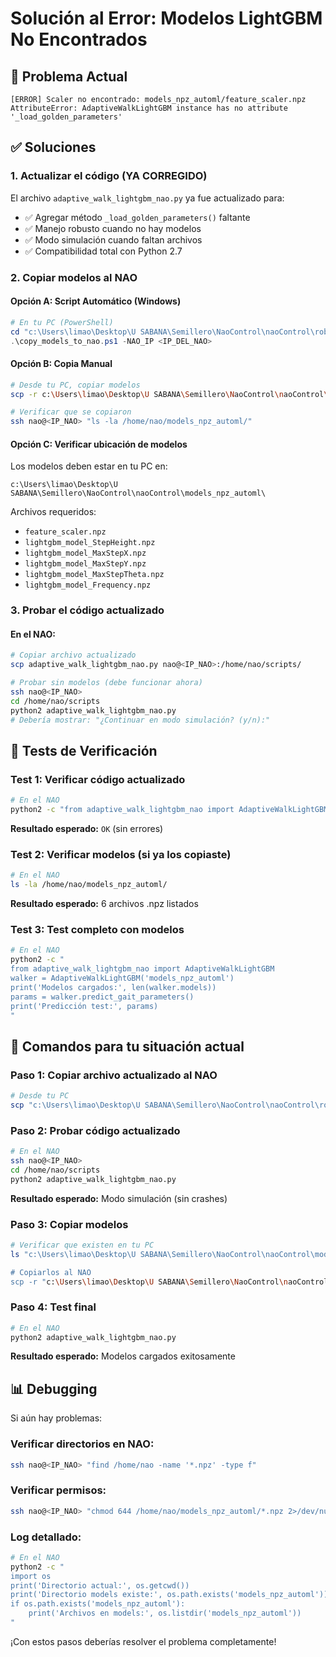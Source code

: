 # Solución al Error: Modelos LightGBM No Encontrados

## 🚨 Problema Actual
```
[ERROR] Scaler no encontrado: models_npz_automl/feature_scaler.npz
AttributeError: AdaptiveWalkLightGBM instance has no attribute '_load_golden_parameters'
```

## ✅ Soluciones

### 1. Actualizar el código (YA CORREGIDO)
El archivo `adaptive_walk_lightgbm_nao.py` ya fue actualizado para:
- ✅ Agregar método `_load_golden_parameters()` faltante
- ✅ Manejo robusto cuando no hay modelos
- ✅ Modo simulación cuando faltan archivos
- ✅ Compatibilidad total con Python 2.7

### 2. Copiar modelos al NAO

#### Opción A: Script Automático (Windows)
```powershell
# En tu PC (PowerShell)
cd "c:\Users\limao\Desktop\U SABANA\Semillero\NaoControl\naoControl\robot_scripts"
.\copy_models_to_nao.ps1 -NAO_IP <IP_DEL_NAO>
```

#### Opción B: Copia Manual
```bash
# Desde tu PC, copiar modelos
scp -r c:\Users\limao\Desktop\U SABANA\Semillero\NaoControl\naoControl\models_npz_automl\* nao@<IP_NAO>:/home/nao/models_npz_automl/

# Verificar que se copiaron
ssh nao@<IP_NAO> "ls -la /home/nao/models_npz_automl/"
```

#### Opción C: Verificar ubicación de modelos
Los modelos deben estar en tu PC en:
```
c:\Users\limao\Desktop\U SABANA\Semillero\NaoControl\naoControl\models_npz_automl\
```

Archivos requeridos:
- `feature_scaler.npz`
- `lightgbm_model_StepHeight.npz`
- `lightgbm_model_MaxStepX.npz`
- `lightgbm_model_MaxStepY.npz`
- `lightgbm_model_MaxStepTheta.npz` 
- `lightgbm_model_Frequency.npz`

### 3. Probar el código actualizado

#### En el NAO:
```bash
# Copiar archivo actualizado
scp adaptive_walk_lightgbm_nao.py nao@<IP_NAO>:/home/nao/scripts/

# Probar sin modelos (debe funcionar ahora)
ssh nao@<IP_NAO>
cd /home/nao/scripts
python2 adaptive_walk_lightgbm_nao.py
# Debería mostrar: "¿Continuar en modo simulación? (y/n):"
```

## 🧪 Tests de Verificación

### Test 1: Verificar código actualizado
```bash
# En el NAO
python2 -c "from adaptive_walk_lightgbm_nao import AdaptiveWalkLightGBM; print('OK')"
```
**Resultado esperado:** `OK` (sin errores)

### Test 2: Verificar modelos (si ya los copiaste)
```bash
# En el NAO
ls -la /home/nao/models_npz_automl/
```
**Resultado esperado:** 6 archivos .npz listados

### Test 3: Test completo con modelos
```bash
# En el NAO
python2 -c "
from adaptive_walk_lightgbm_nao import AdaptiveWalkLightGBM
walker = AdaptiveWalkLightGBM('models_npz_automl')
print('Modelos cargados:', len(walker.models))
params = walker.predict_gait_parameters()
print('Predicción test:', params)
"
```

## 🔄 Comandos para tu situación actual

### Paso 1: Copiar archivo actualizado al NAO
```bash
# Desde tu PC
scp "c:\Users\limao\Desktop\U SABANA\Semillero\NaoControl\naoControl\robot_scripts\adaptive_walk_lightgbm_nao.py" nao@<IP_NAO>:/home/nao/scripts/
```

### Paso 2: Probar código actualizado
```bash
# En el NAO
ssh nao@<IP_NAO>
cd /home/nao/scripts
python2 adaptive_walk_lightgbm_nao.py
```
**Resultado esperado:** Modo simulación (sin crashes)

### Paso 3: Copiar modelos
```bash
# Verificar que existen en tu PC
ls "c:\Users\limao\Desktop\U SABANA\Semillero\NaoControl\naoControl\models_npz_automl\"

# Copiarlos al NAO
scp -r "c:\Users\limao\Desktop\U SABANA\Semillero\NaoControl\naoControl\models_npz_automl\*" nao@<IP_NAO>:/home/nao/models_npz_automl/
```

### Paso 4: Test final
```bash
# En el NAO
python2 adaptive_walk_lightgbm_nao.py
```
**Resultado esperado:** Modelos cargados exitosamente

## 📊 Debugging

Si aún hay problemas:

### Verificar directorios en NAO:
```bash
ssh nao@<IP_NAO> "find /home/nao -name '*.npz' -type f"
```

### Verificar permisos:
```bash
ssh nao@<IP_NAO> "chmod 644 /home/nao/models_npz_automl/*.npz 2>/dev/null || true"
```

### Log detallado:
```bash
# En el NAO
python2 -c "
import os
print('Directorio actual:', os.getcwd())
print('Directorio models existe:', os.path.exists('models_npz_automl'))
if os.path.exists('models_npz_automl'):
    print('Archivos en models:', os.listdir('models_npz_automl'))
"
```

¡Con estos pasos deberías resolver el problema completamente!
